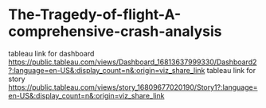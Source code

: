 # The-Tragedy-of-flight-A-comprehensive-crash-analysis
 tableau link for dashboard https://public.tableau.com/views/Dashboard_16813637999330/Dashboard2?:language=en-US&:display_count=n&:origin=viz_share_link
 tableau link for story https://public.tableau.com/views/story_16809677020190/Story1?:language=en-US&:display_count=n&:origin=viz_share_link
